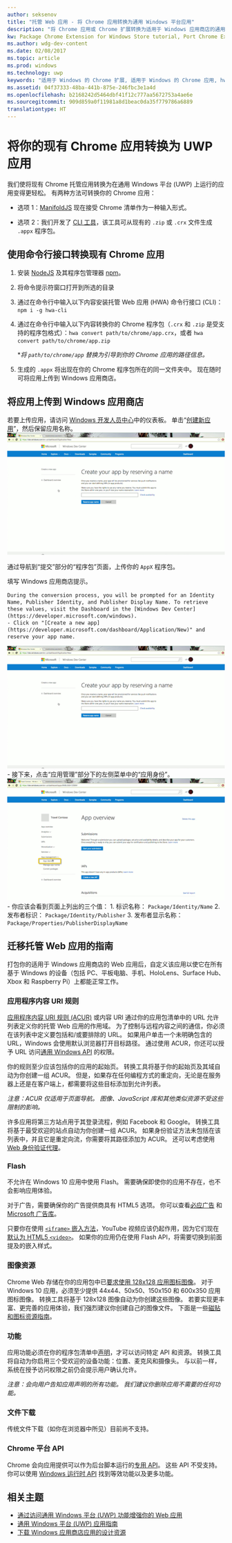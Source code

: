 ```yaml
---
author: seksenov
title: "托管 Web 应用 - 将 Chrome 应用转换为通用 Windows 平台应用"
description: "将 Chrome 应用或 Chrome 扩展转换为适用于 Windows 应用商店的通用 Windows 平台 (UWP) 应用。"
kw: Package Chrome Extension for Windows Store tutorial, Port Chrome Extension to Windows 10, How to convert Chrome App to Windows, How to add Chrome Extension to Windows Store, hwa-cli, Hosted Web Apps Command Line Interface CLI Tool, Install Chrome Extension on Windows 10 Device, convert .crx to .AppX
ms.author: wdg-dev-content
ms.date: 02/08/2017
ms.topic: article
ms.prod: windows
ms.technology: uwp
keywords: "适用于 Windows 的 Chrome 扩展, 适用于 Windows 的 Chrome 应用, hwa-cli, 将 .crx 转换为 .AppX"
ms.assetid: 04f37333-48ba-441b-875e-246fbc3e1a4d
ms.openlocfilehash: b2168242d5464dbf41f12c777aa5672753a4ae6e
ms.sourcegitcommit: 909d859a0f11981a8d1beac0da35f779786a6889
translationtype: HT
---
```

# <a name="convert-your-existing-chrome-app-to-a-uwp-app"></a>将你的现有 Chrome 应用转换为 UWP 应用

我们使将现有 Chrome 托管应用转换为在通用 Windows 平台 (UWP) 上运行的应用变得更轻松。 有两种方法可转换你的 Chrome 应用：

- 选项 1：[ManifoldJS](http://manifoldjs.com/) 现在接受 Chrome 清单作为一种输入形式。 

- 选项 2：我们开发了 [CLI 工具](https://github.com/MicrosoftEdge/hwa-cli)，该工具可从现有的 `.zip` 或 `.crx` 文件生成 `.appx` 程序包。

## <a name="convert-your-existing-chrome-app-using-the-command-line-interface"></a>使用命令行接口转换现有 Chrome 应用

1. 安装 [NodeJS](https://nodejs.org/en/) 及其程序包管理器 [npm](https://www.npmjs.com/)。 


2. 将命令提示符窗口打开到所选的目录


3. 通过在命令行中输入以下内容安装托管 Web 应用 (HWA) 命令行接口 (CLI)： `npm i -g hwa-cli`

4. 通过在命令行中输入以下内容转换你的 Chrome 程序包（`.crx` 和 `.zip` 是受支持的程序包格式）：`hwa convert path/to/chrome/app.crx`，或者 `hwa convert path/to/chrome/app.zip`

    **将 `path/to/chrome/app` 替换为引导到你的 Chrome 应用的路径信息。*
    
5. 生成的 `.appx` 将出现在你的 Chrome 程序包所在的同一文件夹中。 现在随时可将应用上传到 Windows 应用商店。 

## <a name="uploading-your-app-to-the-windows-store"></a>将应用上传到 Windows 应用商店

若要上传应用，请访问 [Windows 开发人员中心](https://developer.microsoft.com/windows)中的仪表板。 单击“[创建新应用](https://developer.microsoft.com/dashboard/Application/New)”，然后保留应用名称。
![Windows 开发人员中心仪表板保留名称](images/hwa-to-uwp/reserve_a_name.png)


通过导航到“提交”部分的“程序包”页面，上传你的 `AppX` 程序包。

填写 Windows 应用商店提示。

    During the conversion process, you will be prompted for an Identity Name, Publisher Identity, and Publisher Display Name. To retrieve these values, visit the Dashboard in the [Windows Dev Center](https://developer.microsoft.com/windows).
    - Click on "[Create a new app](https://developer.microsoft.com/dashboard/Application/New)" and reserve your app name.
![Windows 开发人员中心仪表板保留名称](images/hwa-to-uwp/reserve_a_name.png)
    - 接下来，点击“应用管理”部分下的左侧菜单中的“应用身份”。
    ![Windows 开发人员中心仪表板应用身份](images/hwa-to-uwp/app_identity.png)
    - 你应该会看到页面上列出的三个值： 
        1. 标识名称： `Package/Identity/Name`
        2. 发布者标识： `Package/Identity/Publisher`
        3. 发布者显示名称： `Package/Properties/PublisherDisplayName`


## <a name="guide-for-migrating-your-hosted-web-app"></a>迁移托管 Web 应用的指南

打包你的适用于 Windows 应用商店的 Web 应用后，自定义该应用以使它在所有基于 Windows 的设备（包括 PC、平板电脑、手机、HoloLens、Surface Hub、Xbox 和 Raspberry Pi）上都能正常工作。

### <a name="application-content-uri-rules"></a>应用程序内容 URI 规则

[应用程序内容 URI 规则 (ACUR)](./hwa-access-features.md) 或内容 URI 通过你的应用包清单中的 URL 允许列表定义你的托管 Web 应用的作用域。 为了控制与远程内容之间的通信，你必须在该列表中定义要包括和/或要排除的 URL。 如果用户单击一个未明确包含的 URL，Windows 会使用默认浏览器打开目标路径。 通过使用 ACUR，你还可以授予 URL 访问[通用 Windows API](https://msdn.microsoft.com/library/windows/apps/br211377.aspx) 的权限。

你的规则至少应该包括你的应用的起始页。 转换工具将基于你的起始页及其域自动为你创建一组 ACUR。 但是，如果存在任何编程方式的重定向，无论是在服务器上还是在客户端上，都需要将这些目标添加到允许列表。

*注意：ACUR 仅适用于页面导航。 图像、JavaScript 库和其他类似资源不受这些限制的影响。*

许多应用将第三方站点用于其登录流程，例如 Facebook 和 Google。 转换工具将基于最受欢迎的站点自动为你创建一组 ACUR。 如果身份验证方法未包括在该列表中，并且它是重定向流，你需要将其路径添加为 ACUR。 还可以考虑使用 [Web 身份验证代理](./hwa-access-features.md)。

### <a name="flash"></a>Flash

不允许在 Windows 10 应用中使用 Flash。 需要确保即使你的应用不存在，也不会影响应用体验。

对于广告，需要确保你的广告提供商具有 HTML5 选项。 你可以查看[必应广告](https://bingads.microsoft.com/) 和 [Microsoft 广告库](../monetize/display-ads-in-your-app.md)。 

只要你在使用 [`<iframe>` 嵌入方法](https://developers.google.com/youtube/iframe_api_reference)，YouTube 视频应该仍起作用，因为它们现在[默认为 HTML5 `<video>`](http://youtube-eng.blogspot.com/2015/01/youtube-now-defaults-to-html5_27.html)。 如果你的应用仍在使用 Flash API，将需要切换到前面提及的嵌入样式。

### <a name="image-assets"></a>图像资源

Chrome Web 存储在你的应用包中已[要求使用 128x128 应用图标图像](https://developer.chrome.com/webstore/images)。 对于 Windows 10 应用，必须至少提供 44x44、50x50、150x150 和 600x350 应用图标图像。 转换工具将基于 128x128 图像自动为你创建这些图像。 若要实现更丰富、更完善的应用体验，我们强烈建议你创建自己的图像文件。 下面是一些[磁贴和图标资源指南](https://msdn.microsoft.com/library/windows/apps/mt412102.aspx)。

### <a name="capabilities"></a>功能

应用功能必须在你的程序包清单中[声明](https://msdn.microsoft.com/windows/uwp/packaging/app-capability-declarations)，才可以访问特定 API 和资源。 转换工具将自动为你启用三个受欢迎的设备功能：位置、麦克风和摄像头。 与以前一样，系统在授予访问权限之前仍会提示用户确认允许。

*注意：会向用户告知应用声明的所有功能。 我们建议你删除应用不需要的任何功能。*

### <a name="file-downloads"></a>文件下载

传统文件下载（如你在浏览器中所见）目前尚不支持。

### <a name="chrome-platform-apis"></a>Chrome 平台 API

Chrome 会向应用提供可以作为后台脚本运行的[专用 API](https://developer.chrome.com/apps/api_index)。 这些 API 不受支持。 你可以使用 [Windows 运行时 API](https://msdn.microsoft.com/library/windows/apps/br211377.aspx) 找到等效功能以及更多功能。

## <a name="related-topics"></a>相关主题

- [通过访问通用 Windows 平台 (UWP) 功能增强你的 Web 应用](./hwa-access-features.md)
- [通用 Windows 平台 (UWP) 应用指南](http://go.microsoft.com/fwlink/p/?LinkID=397871)
- [下载 Windows 应用商店应用的设计资源](https://msdn.microsoft.com/library/windows/apps/xaml/bg125377.aspx)
